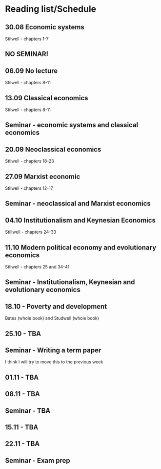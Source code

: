 Reading list/Schedule
=====================

30.08 Economic systems
----------------------

Stilwell - chapters 1-7

NO SEMINAR!
-----------

06.09 No lecture 
-----------------------

Stilwell - chapters 8-11

13.09 Classical economics
----------------------------

Stilwell - chapters 8-11

Seminar - economic systems and classical economics
--------------------------------------------------

20.09 Neoclassical economics
----------------------
 
Stilwell - chapters 18-23

27.09 Marxist economic
----------------------------------------------

Stilwell - chapters 12-17

Seminar - neoclassical and Marxist economics
--------------------------------------------

04.10 Institutionalism and Keynesian Economics
---------------------------------------------------------

Stillwell - chapters 24-33

11.10 Modern political economy and evolutionary economics
-----------------------------

Stilwell - chapters 25 and 34-41

Seminar - Institutionalism, Keynesian and evolutionary economics
----------------------------------------------------------------

18.10 - Poverty and development
-----------

Bates (whole book) and Studwell (whole book)

25.10 - TBA
-----------

Seminar - Writing a term paper
------------------------------

I think I will try to move this to the previous week

01.11 - TBA
-----------

08.11 - TBA
-----------

Seminar - TBA
-------------

15.11 - TBA
-----------

22.11 - TBA
-----------

Seminar - Exam prep
-------------------

